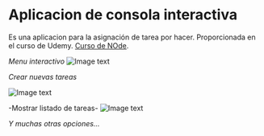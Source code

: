 # Aplicacion de consola interactiva

Es una aplicacion para la asignación de tarea por hacer. Proporcionada en el curso de Udemy. [Curso de NOde](https://fernando-herrera.com/#/curso/node-cero-experto).

_Menu interactivo_
![Image text](https://i.postimg.cc/ZRxXrzBp/Captura.png)

*Crear nuevas tareas*

![Image text](https://i.postimg.cc/fyWpCqmF/Captura2.png)

-Mostrar listado de tareas-
![Image text](https://i.postimg.cc/BbhyV5Cv/Captura3.png)

_Y muchas otras opciones..._
